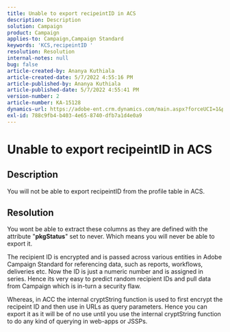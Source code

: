 ```yaml
---
title: Unable to export recipeintID in ACS
description: Description
solution: Campaign
product: Campaign
applies-to: Campaign,Campaign Standard
keywords: 'KCS,recipeintID '
resolution: Resolution
internal-notes: null
bug: false
article-created-by: Ananya Kuthiala
article-created-date: 5/7/2022 4:55:16 PM
article-published-by: Ananya Kuthiala
article-published-date: 5/7/2022 4:55:41 PM
version-number: 2
article-number: KA-15128
dynamics-url: https://adobe-ent.crm.dynamics.com/main.aspx?forceUCI=1&pagetype=entityrecord&etn=knowledgearticle&id=21040874-26ce-ec11-a7b5-0022480a8e40
exl-id: 788c9fb4-b403-4e65-8740-dfb7a1d4e0a9
---
```

# Unable to export recipeintID in ACS

## Description


You will not be able to export recipeintID from the profile table in ACS.


## Resolution


You wont be able to extract these columns as they are defined with the attribute "<b>pkgStatus</b>" set to never. Which means you will never be able to export it.

The recipient ID is encrypted and is passed across various entities in Adobe Campaign Standard for referencing data, such as reports, workflows, deliveries etc. Now the ID is just a numeric number and is assigned in series. Hence its very easy to predict random recipient IDs and pull data from Campaign which is in-turn a security flaw.

Whereas, in ACC the internal cryptString function is used to first encrypt the recipeint ID and then use in URLs as query parameters. Hence you can export it as it will be of no use until you use the internal cryptString function to do any kind of querying in web-apps or JSSPs.
